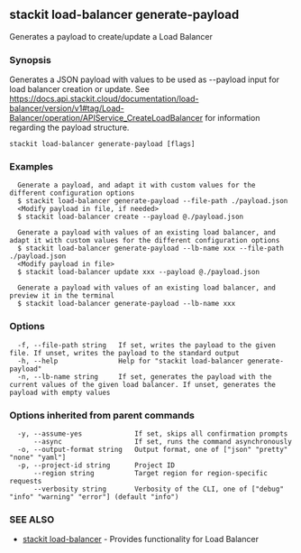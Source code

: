 ## stackit load-balancer generate-payload

Generates a payload to create/update a Load Balancer

### Synopsis

Generates a JSON payload with values to be used as --payload input for load balancer creation or update.
See https://docs.api.stackit.cloud/documentation/load-balancer/version/v1#tag/Load-Balancer/operation/APIService_CreateLoadBalancer for information regarding the payload structure.

```
stackit load-balancer generate-payload [flags]
```

### Examples

```
  Generate a payload, and adapt it with custom values for the different configuration options
  $ stackit load-balancer generate-payload --file-path ./payload.json
  <Modify payload in file, if needed>
  $ stackit load-balancer create --payload @./payload.json

  Generate a payload with values of an existing load balancer, and adapt it with custom values for the different configuration options
  $ stackit load-balancer generate-payload --lb-name xxx --file-path ./payload.json
  <Modify payload in file>
  $ stackit load-balancer update xxx --payload @./payload.json

  Generate a payload with values of an existing load balancer, and preview it in the terminal
  $ stackit load-balancer generate-payload --lb-name xxx
```

### Options

```
  -f, --file-path string   If set, writes the payload to the given file. If unset, writes the payload to the standard output
  -h, --help               Help for "stackit load-balancer generate-payload"
  -n, --lb-name string     If set, generates the payload with the current values of the given load balancer. If unset, generates the payload with empty values
```

### Options inherited from parent commands

```
  -y, --assume-yes             If set, skips all confirmation prompts
      --async                  If set, runs the command asynchronously
  -o, --output-format string   Output format, one of ["json" "pretty" "none" "yaml"]
  -p, --project-id string      Project ID
      --region string          Target region for region-specific requests
      --verbosity string       Verbosity of the CLI, one of ["debug" "info" "warning" "error"] (default "info")
```

### SEE ALSO

* [stackit load-balancer](./stackit_load-balancer.md)	 - Provides functionality for Load Balancer

